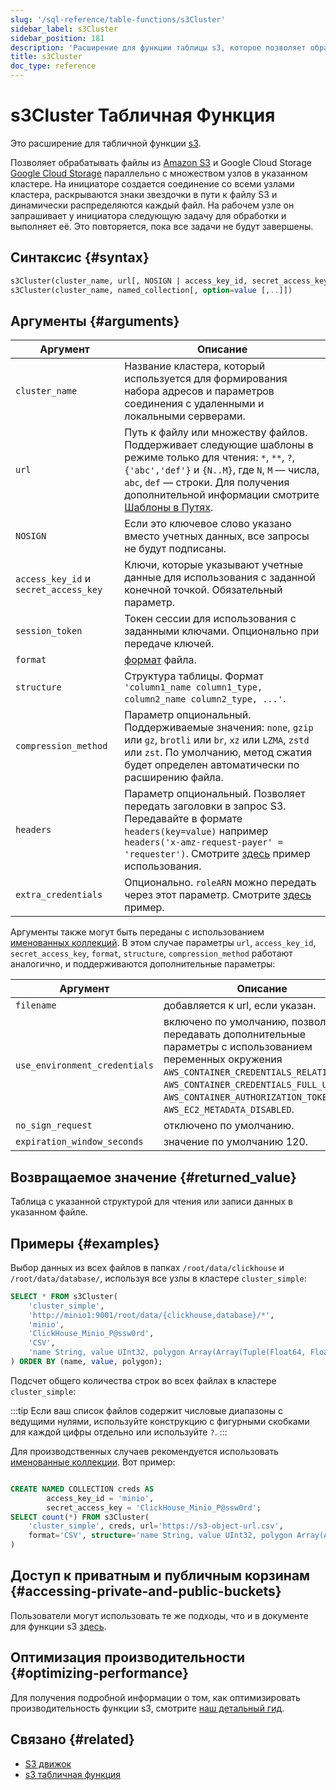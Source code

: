 ```yaml
---
slug: '/sql-reference/table-functions/s3Cluster'
sidebar_label: s3Cluster
sidebar_position: 181
description: 'Расширение для функции таблицы s3, которое позволяет обрабатывать'
title: s3Cluster
doc_type: reference
---
```

# s3Cluster Табличная Функция

Это расширение для табличной функции [s3](sql-reference/table-functions/s3.md).

Позволяет обрабатывать файлы из [Amazon S3](https://aws.amazon.com/s3/) и Google Cloud Storage [Google Cloud Storage](https://cloud.google.com/storage/) параллельно с множеством узлов в указанном кластере. На инициаторе создается соединение со всеми узлами кластера, раскрываются знаки звездочки в пути к файлу S3 и динамически распределяются каждый файл. На рабочем узле он запрашивает у инициатора следующую задачу для обработки и выполняет её. Это повторяется, пока все задачи не будут завершены.

## Синтаксис {#syntax}

```sql
s3Cluster(cluster_name, url[, NOSIGN | access_key_id, secret_access_key,[session_token]][, format][, structure][, compression_method][, headers][, extra_credentials])
s3Cluster(cluster_name, named_collection[, option=value [,..]])
```

## Аргументы {#arguments}

| Аргумент                             | Описание                                                                                                                                                                                               |
|--------------------------------------|--------------------------------------------------------------------------------------------------------------------------------------------------------------------------------------------------------|
| `cluster_name`                       | Название кластера, который используется для формирования набора адресов и параметров соединения с удаленными и локальными серверами.                                                                    |
| `url`                                | Путь к файлу или множеству файлов. Поддерживает следующие шаблоны в режиме только для чтения: `*`, `**`, `?`, `{'abc','def'}` и `{N..M}`, где `N`, `M` — числа, `abc`, `def` — строки. Для получения дополнительной информации смотрите [Шаблоны в Путях](../../engines/table-engines/integrations/s3.md#wildcards-in-path). |
| `NOSIGN`                             | Если это ключевое слово указано вместо учетных данных, все запросы не будут подписаны.                                                                                                               |
| `access_key_id` и `secret_access_key` | Ключи, которые указывают учетные данные для использования с заданной конечной точкой. Обязательный параметр.                                                                                          |
| `session_token`                      | Токен сессии для использования с заданными ключами. Опционально при передаче ключей.                                                                                                                  |
| `format`                             | [формат](/sql-reference/formats) файла.                                                                                                                                                                  |
| `structure`                          | Структура таблицы. Формат `'column1_name column1_type, column2_name column2_type, ...'`.                                                                                                             |
| `compression_method`                 | Параметр опциональный. Поддерживаемые значения: `none`, `gzip` или `gz`, `brotli` или `br`, `xz` или `LZMA`, `zstd` или `zst`. По умолчанию, метод сжатия будет определен автоматически по расширению файла.                 |
| `headers`                            | Параметр опциональный. Позволяет передать заголовки в запрос S3. Передавайте в формате `headers(key=value)` например `headers('x-amz-request-payer' = 'requester')`. Смотрите [здесь](/sql-reference/table-functions/s3#accessing-requester-pays-buckets) пример использования. |
| `extra_credentials`                  | Опционально. `roleARN` можно передать через этот параметр. Смотрите [здесь](/cloud/security/secure-s3#access-your-s3-bucket-with-the-clickhouseaccess-role) пример.                                         |

Аргументы также могут быть переданы с использованием [именованных коллекций](operations/named-collections.md). В этом случае параметры `url`, `access_key_id`, `secret_access_key`, `format`, `structure`, `compression_method` работают аналогично, и поддерживаются дополнительные параметры:

| Аргумент                       | Описание                                                                                                                                                                                                                      |
|--------------------------------|--------------------------------------------------------------------------------------------------------------------------------------------------------------------------------------------------------------------------------|
| `filename`                     | добавляется к url, если указан.                                                                                                                                                                                              |
| `use_environment_credentials`  | включено по умолчанию, позволяет передавать дополнительные параметры с использованием переменных окружения `AWS_CONTAINER_CREDENTIALS_RELATIVE_URI`, `AWS_CONTAINER_CREDENTIALS_FULL_URI`, `AWS_CONTAINER_AUTHORIZATION_TOKEN`, `AWS_EC2_METADATA_DISABLED`. |
| `no_sign_request`              | отключено по умолчанию.                                                                                                                                                                                                      |
| `expiration_window_seconds`    | значение по умолчанию 120.                                                                                                                                                                                                    |

## Возвращаемое значение {#returned_value}

Таблица с указанной структурой для чтения или записи данных в указанном файле.

## Примеры {#examples}

Выбор данных из всех файлов в папках `/root/data/clickhouse` и `/root/data/database/`, используя все узлы в кластере `cluster_simple`:

```sql
SELECT * FROM s3Cluster(
    'cluster_simple',
    'http://minio1:9001/root/data/{clickhouse,database}/*',
    'minio',
    'ClickHouse_Minio_P@ssw0rd',
    'CSV',
    'name String, value UInt32, polygon Array(Array(Tuple(Float64, Float64)))'
) ORDER BY (name, value, polygon);
```

Подсчет общего количества строк во всех файлах в кластере `cluster_simple`:

:::tip
Если ваш список файлов содержит числовые диапазоны с ведущими нулями, используйте конструкцию с фигурными скобками для каждой цифры отдельно или используйте `?`.
:::

Для производственных случаев рекомендуется использовать [именованные коллекции](operations/named-collections.md). Вот пример:
```sql

CREATE NAMED COLLECTION creds AS
        access_key_id = 'minio',
        secret_access_key = 'ClickHouse_Minio_P@ssw0rd';
SELECT count(*) FROM s3Cluster(
    'cluster_simple', creds, url='https://s3-object-url.csv',
    format='CSV', structure='name String, value UInt32, polygon Array(Array(Tuple(Float64, Float64)))'
)
```

## Доступ к приватным и публичным корзинам {#accessing-private-and-public-buckets}

Пользователи могут использовать те же подходы, что и в документе для функции s3 [здесь](/sql-reference/table-functions/s3#accessing-public-buckets).

## Оптимизация производительности {#optimizing-performance}

Для получения подробной информации о том, как оптимизировать производительность функции s3, смотрите [наш детальный гид](/integrations/s3/performance).

## Связано {#related}

- [S3 движок](../../engines/table-engines/integrations/s3.md)
- [s3 табличная функция](../../sql-reference/table-functions/s3.md)
